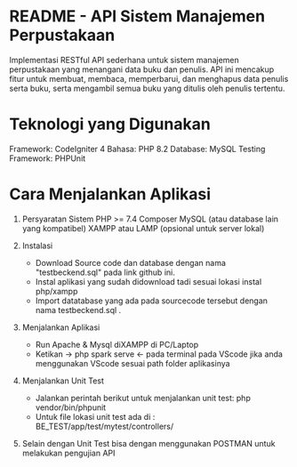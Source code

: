 # README - API Sistem Manajemen Perpustakaan
Implementasi RESTful API sederhana untuk sistem manajemen perpustakaan yang menangani data buku dan penulis. API ini mencakup fitur untuk membuat, membaca, memperbarui, dan menghapus data penulis serta buku, serta mengambil semua buku yang ditulis oleh penulis tertentu.

# Teknologi yang Digunakan
Framework: CodeIgniter 4
Bahasa: PHP 8.2
Database: MySQL
Testing Framework: PHPUnit

# Cara Menjalankan Aplikasi
1. Persyaratan Sistem
    PHP >= 7.4
    Composer
    MySQL (atau database lain yang kompatibel)
    XAMPP atau LAMP (opsional untuk server lokal)

2. Instalasi
   - Download Source code dan database dengan nama "testbeckend.sql" pada link github ini.
   - Instal aplikasi yang sudah didownload tadi sesuai lokasi instal php/xampp
   - Import datatabase yang ada pada sourcecode tersebut dengan nama testbeckend.sql .

3. Menjalankan Aplikasi
   - Run Apache & Mysql diXAMPP di PC/Laptop 
   - Ketikan -> php spark serve <- pada terminal pada VScode jika anda menggunakan VScode sesuai path folder aplikasinya 

4. Menjalankan Unit Test
   - Jalankan perintah berikut untuk menjalankan unit test: php vendor/bin/phpunit
   - Untuk file lokasi unit test ada di : BE_TEST/app/test/mytest/controllers/

5. Selain dengan Unit Test bisa dengan menggunakan POSTMAN untuk melakukan pengujian API
